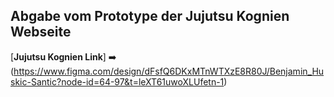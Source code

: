## Abgabe vom Prototype der Jujutsu Kognien Webseite

[**Jujutsu Kognien Link**] ➡️ (https://www.figma.com/design/dFsfQ6DKxMTnWTXzE8R80J/Benjamin_Huskic-Santic?node-id=64-97&t=leXT61uwoXLUfetn-1)